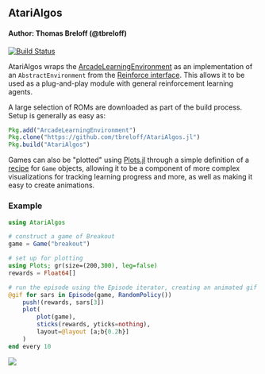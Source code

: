## AtariAlgos

#### Author: Thomas Breloff (@tbreloff)

[![Build Status](https://travis-ci.org/tbreloff/AtariAlgos.jl.svg?branch=master)](https://travis-ci.org/tbreloff/AtariAlgos.jl)

AtariAlgos wraps the [ArcadeLearningEnvironment](https://github.com/nowozin/ArcadeLearningEnvironment.jl) as an implementation of an `AbstractEnvironment` from the [Reinforce interface](https://github.com/tbreloff/Reinforce.jl).  This allows it to be used as a plug-and-play module with general reinforcement learning agents.

A large selection of ROMs are downloaded as part of the build process.  Setup is generally as easy as:

```julia
Pkg.add("ArcadeLearningEnvironment")
Pkg.clone("https://github.com/tbreloff/AtariAlgos.jl")
Pkg.build("AtariAlgos")
```

Games can also be "plotted" using [Plots.jl](https://juliaplots.github.io/) through a simple definition of a [recipe](https://juliaplots.github.io/recipes/) for `Game` objects, allowing it to be a component of more complex visualizations for tracking learning progress and more, as well as making it easy to create animations.


### Example

```julia
using AtariAlgos

# construct a game of Breakout
game = Game("breakout")

# set up for plotting
using Plots; gr(size=(200,300), leg=false)
rewards = Float64[]

# run the episode using the Episode iterator, creating an animated gif in the process
@gif for sars in Episode(game, RandomPolicy())
	push!(rewards, sars[3])
	plot(
		plot(game),
		sticks(rewards, yticks=nothing),
		layout=@layout [a;b{0.2h}]
	)
end every 10
```

![](https://cloud.githubusercontent.com/assets/933338/17670982/8923a2f6-62e2-11e6-943f-bd0a2a7b5c1f.gif)
